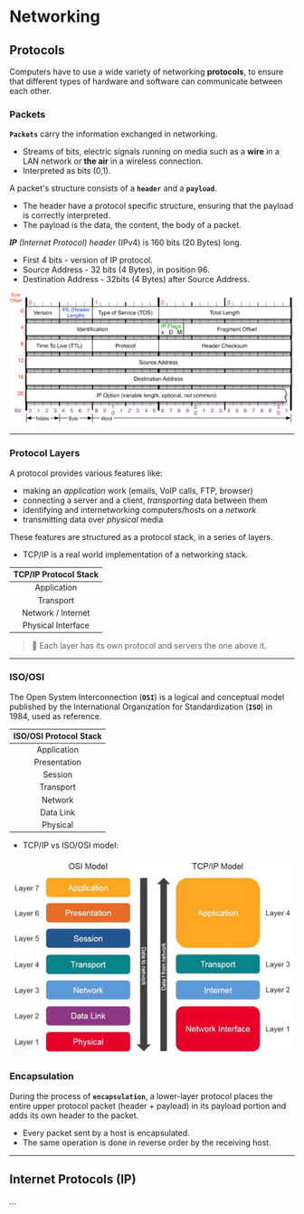 # Networking

## Protocols

Computers have to use a wide variety of networking **protocols**, to ensure that different types of hardware and software can communicate between each other.

### Packets

**`Packets`** carry the information exchanged in networking.

- Streams of bits, electric signals running on media such as a **wire** in a LAN network or **the air** in a wireless connection.
- Interpreted as bits (0,1).

A packet's structure consists of a **`header`** and a **`payload`**.

- The header have a protocol specific structure, ensuring that the payload is correctly interpreted.
- The payload is the data, the content, the body of a packet.

***IP** (Internet Protocol) header* (IPv4) is 160 bits (20 Bytes) long.

- First 4 bits - version of IP protocol.
- Source Address - 32 bits (4 Bytes), in position 96.
- Destination Address - 32bits (4 Bytes) after Source Address.

![](.gitbook/assets/image-20220203230835178.png)

------

### Protocol Layers

A protocol provides various features like:

- making an *application* work (emails, VoIP calls, FTP, browser)
- connecting a server and a client, *transporting* data between them
- identifying and internetworking computers/hosts on a *network*
- transmitting data over *physical* media

These features are structured as a protocol stack, in a series of layers.

- TCP/IP is a real world implementation of a networking stack.

| TCP/IP Protocol Stack |
| :-------------------: |
|      Application      |
|       Transport       |
|  Network / Internet   |
|  Physical Interface   |

> 📕 Each layer has its own protocol and servers the one above it.

------

### ISO/OSI

The Open System Interconnection (**`OSI`**) is a logical and conceptual model published by the International Organization for Standardization (**`ISO`**) in 1984, used as reference.

| ISO/OSI Protocol Stack |
| :--------------------: |
|      Application       |
|      Presentation      |
|        Session         |
|       Transport        |
|        Network         |
|       Data Link        |
|        Physical        |

- TCP/IP vs ISO/OSI model:

![](.gitbook/assets/image-20220204000600475.png)

### Encapsulation

During the process of **`encapsulation`**, a lower-layer protocol places the entire upper protocol packet (header + payload) in its payload portion and adds its own header to the packet.

- Every packet sent by a host is encapsulated.
- The same operation is done in reverse order by the receiving host.

------

## Internet Protocols (IP)

...
